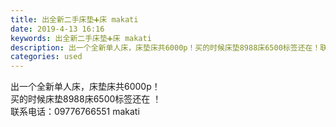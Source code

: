 ```yaml
---
title: 出全新二手床垫➕床 makati
date: 2019-4-13 16:16
keywords: 出全新二手床垫➕床 makati
description: 出一个全新单人床，床垫床共6000p！买的时候床垫8988床6500标签还在！联系电话：09776766551makati
categories: used
---
```

<td class="t_f" id="postmessage_3486664">

出一个全新单人床，床垫床共6000p！<br/>
买的时候床垫8988床6500标签还在 ！<br/>
联系电话：09776766551 makati<br/>
</td>
